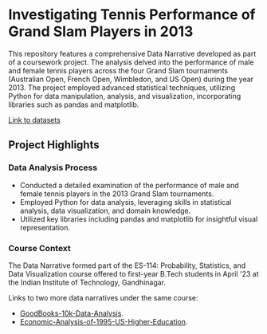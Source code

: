 # Investigating Tennis Performance of Grand Slam Players in 2013

This repository features a comprehensive Data Narrative developed as part of a coursework project. The analysis delved into the performance of male and female tennis players across the four Grand Slam tournaments (Australian Open, French Open, Wimbledon, and US Open) during the year 2013. The project employed advanced statistical techniques, utilizing Python for data manipulation, analysis, and visualization, incorporating libraries such as pandas and matplotlib.

[Link to datasets](https://drive.google.com/file/d/1mb4XXBGIwCsgZo0wuk95lR9KYBRwB4e9/view?usp=sharing) 
## Project Highlights

### Data Analysis Process
- Conducted a detailed examination of the performance of male and female tennis players in the 2013 Grand Slam tournaments.
- Employed Python for data analysis, leveraging skills in statistical analysis, data visualization, and domain knowledge.
- Utilized key libraries including pandas and matplotlib for insightful visual representation.

### Course Context
The Data Narrative formed part of the ES-114: Probability, Statistics, and Data Visualization course offered to first-year B.Tech students in April '23 at the Indian Institute of Technology, Gandhinagar.

Links to two more data narratives under the same course:
- [GoodBooks-10k-Data-Analysis](https://github.com/Sparky1743/GoodBooks-10k-Data-Analysis).
- [Economic-Analysis-of-1995-US-Higher-Education](https://github.com/Sparky1743/Economic-Analysis-of-1995-US-Higher-Education).
